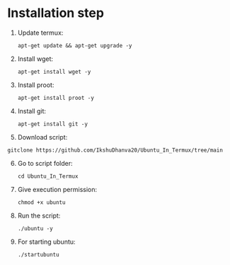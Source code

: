 # Installation step
1. Update termux:

   `apt-get update && apt-get upgrade -y`
2. Install wget:

   `apt-get install wget -y`
3. Install proot:

   `apt-get install proot -y`
4. Install git:

   `apt-get install git -y`
   
5. Download script:

`gitclone https://github.com/IkshuDhanva20/Ubuntu_In_Termux/tree/main`

 6. Go to script folder:

      `cd Ubuntu_In_Termux`
   
 7. Give execution permission:

      `chmod +x ubuntu`
 
 8. Run the script:

       `./ubuntu -y`

 9. For starting ubuntu: 
  
     `./startubuntu`

